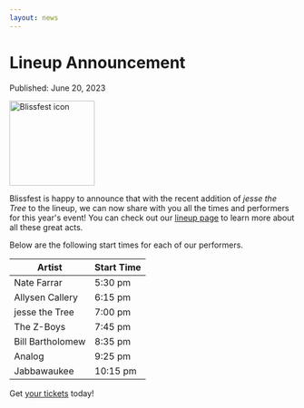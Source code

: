 ```yaml
---
layout: news
---
```


# Lineup Announcement

<span class="publish-date">Published: June 20, 2023</span>

<img
  src="/assets/images/bliss-icon-sm.webp"
  width="150"
  height="150"
  alt="Blissfest icon"
/>

Blissfest is happy to announce that with the recent addition of _jesse the Tree_ to the lineup, we can now share with you all the times and performers for this year's event!  You can check out our [lineup page](/lineup/) to learn more about all these great acts.

Below are the following start times for each of our performers.


|   Artist          | Start Time |
|-------------------|------------|
| Nate Farrar       |  5:30 pm   |
| Allysen Callery   |  6:15 pm   |
| jesse the Tree    |  7:00 pm   |
| The Z-Boys        |  7:45 pm   |
| Bill Bartholomew  |  8:35 pm   |
| Analog            |  9:25 pm   |
| Jabbawaukee       |  10:15 pm  |


Get [your tickets](/tickets/) today!